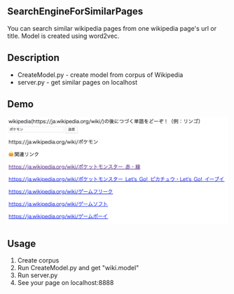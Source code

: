 SearchEngineForSimilarPages
----
You can search similar wikipedia pages from one wikipedia page's url or title.
Model is created using word2vec.

## Description
* CreateModel.py - create model from corpus of Wikipedia
* server.py - get similar pages on localhost

## Demo
![demo](demo.png "demo")

## Usage
1. Create corpus
2. Run CreateModel.py and get "wiki.model"
3. Run server.py
4. See your page on localhost:8888
